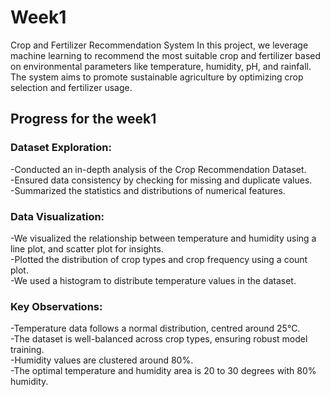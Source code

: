 # Week1
Crop and Fertilizer Recommendation System
In this project, we leverage machine learning to recommend the most suitable crop and fertilizer based on environmental parameters like temperature, humidity, pH, and rainfall. The system aims to promote sustainable agriculture by optimizing crop selection and fertilizer usage.
## Progress for the week1 
### Dataset Exploration:

-Conducted an in-depth analysis of the Crop Recommendation Dataset.
<br>
-Ensured data consistency by checking for missing and duplicate values.
<br>
-Summarized the statistics and distributions of numerical features.

### Data Visualization:

-We visualized the relationship between temperature and humidity using a line plot, and scatter plot for insights.
<br>
-Plotted the distribution of crop types and crop frequency using a count plot.
<br>
-We used a histogram to distribute temperature values in the dataset.

### Key Observations:

-Temperature data follows a normal distribution, centred around 25°C.
<br>
-The dataset is well-balanced across crop types, ensuring robust model training.
<br>
-Humidity values are clustered around 80%.
<br>
-The optimal temperature and humidity area is 20 to 30 degrees with 80% humidity.
